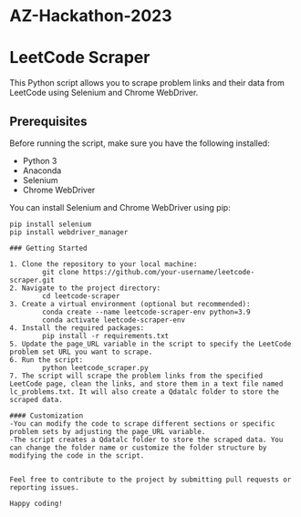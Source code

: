 # AZ-Hackathon-2023

# LeetCode Scraper

This Python script allows you to scrape problem links and their data from LeetCode using Selenium and Chrome WebDriver.

## Prerequisites

Before running the script, make sure you have the following installed:

- Python 3
- Anaconda
- Selenium
- Chrome WebDriver

You can install Selenium and Chrome WebDriver using pip:

```shell
pip install selenium
pip install webdriver_manager

### Getting Started

1. Clone the repository to your local machine: 
        git clone https://github.com/your-username/leetcode-scraper.git
2. Navigate to the project directory:
        cd leetcode-scraper
3. Create a virtual environment (optional but recommended):
        conda create --name leetcode-scraper-env python=3.9
        conda activate leetcode-scraper-env
4. Install the required packages:
        pip install -r requirements.txt
5. Update the page_URL variable in the script to specify the LeetCode problem set URL you want to scrape.
6. Run the script:
        python leetcode_scraper.py
7. The script will scrape the problem links from the specified LeetCode page, clean the links, and store them in a text file named lc_problems.txt. It will also create a Qdatalc folder to store the scraped data.

#### Customization
-You can modify the code to scrape different sections or specific problem sets by adjusting the page_URL variable.
-The script creates a Qdatalc folder to store the scraped data. You can change the folder name or customize the folder structure by modifying the code in the script.


Feel free to contribute to the project by submitting pull requests or reporting issues.

Happy coding!

